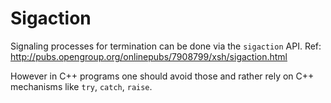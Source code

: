 # Sigaction

Signaling processes for termination can be done via the `sigaction` API. Ref:  http://pubs.opengroup.org/onlinepubs/7908799/xsh/sigaction.html

However in C++ programs one should avoid those and rather rely on C++ mechanisms
like `try`, `catch`, `raise`.
